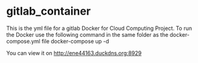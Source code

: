 # gitlab_container


This is the yml file for a gitlab Docker for Cloud Computing Project.
To run the Docker use the following command in the same folder as the docker-compose.yml file
docker-compose up -d

You can view it on http://ene44163.duckdns.org:8929
